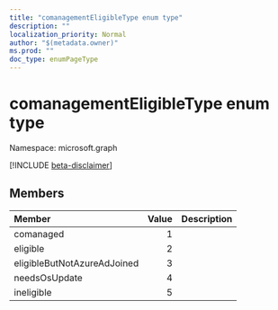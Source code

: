 ```yaml
---
title: "comanagementEligibleType enum type"
description: ""
localization_priority: Normal
author: "$(metadata.owner)"
ms.prod: ""
doc_type: enumPageType
---
```


# comanagementEligibleType enum type

Namespace: microsoft.graph

[!INCLUDE [beta-disclaimer](../../includes/beta-disclaimer.md)]

## Members

| Member                      | Value | Description |
| :-------------------------- | ----: | :---------- |
| comanaged                   | 1     |             |
| eligible                    | 2     |             |
| eligibleButNotAzureAdJoined | 3     |             |
| needsOsUpdate               | 4     |             |
| ineligible                  | 5     |             |